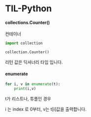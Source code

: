 # TIL-Python

#### collections.Counter()

컨테이너

```python
import collection

collection.Counter()
```

리턴 값은 딕셔너리 타입 입니다.

#### enumerate

```python
for i, v in enumerate(t):
    print(i,v)
```

t가 리스트나, 튜플인 경우

i 는 index 로 0부터, v는 t[i]값을 출력합니다.

